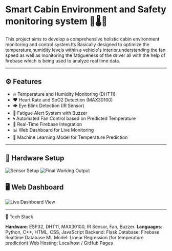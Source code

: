 # Smart Cabin Environment and Safety monitoring system 🚗🌡️💨

This project aims to develop a comprehensive holistic cabin environment monitoring and control system.Its Basically designed to optimize the temperature,humidity levels within a vehicle's interior,understanding the fan speed as well as monitoring the fatigueness of the driver all with the help of firebase which is being used to analyze real time data. 

---
## ⚙️ Features

- 🔥 Temperature and Humidity Monitoring (DHT11)
- ❤️ Heart Rate and SpO2 Detection (MAX30100)
- 👁️ Eye Blink Detection (IR Sensor)
- 🚨 Fatigue Alert System with Buzzer
- 🌀 Automated Fan Control based on Predicted Temperature
- 🔄 Real-Time Firebase Integration
- 📊 Web Dashboard for Live Monitoring
- 🤖 Machine Learning Model for Temperature Prediction

---
## 🧱 Hardware Setup

![Sensor Setup](./hardware/sensor_setup.jpg)
![Final Working Output](./hardware/final_output.jpg)

## 🖥️ Web Dashboard

![Live Dashboard View](./screenshots/dashboard_live.png)

---
🧰 Tech Stack

**Hardware**: ESP32, DHT11, MAX30100, IR Sensor, Fan, Buzzer.
**Languages**: Python, C++, HTML, CSS, JavaScript
Backend: Flask
Database: Firebase Realtime Database
ML Model: Linear Regression (for temperature prediction)
Web Hosting: Localhost / GitHub Pages
